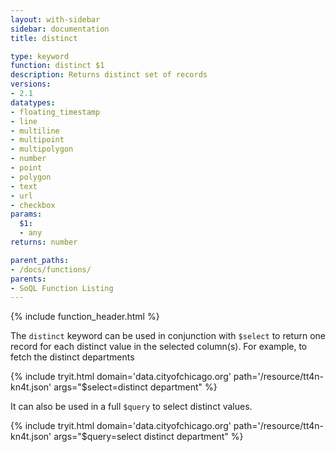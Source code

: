 ```yaml
---
layout: with-sidebar
sidebar: documentation
title: distinct

type: keyword
function: distinct $1
description: Returns distinct set of records
versions:
- 2.1
datatypes:
- floating_timestamp
- line
- multiline
- multipoint
- multipolygon
- number
- point
- polygon
- text
- url
- checkbox
params:
  $1:
  - any
returns: number

parent_paths:
- /docs/functions/
parents:
- SoQL Function Listing
---
```


{% include function_header.html %}

The `distinct` keyword can be used in conjunction with `$select` to return one record for each distinct value in the selected column(s). For example, to fetch the distinct departments

{% include tryit.html domain='data.cityofchicago.org' path='/resource/tt4n-kn4t.json' args="$select=distinct department" %}

It can also be used in a full `$query` to select distinct values.

{% include tryit.html domain='data.cityofchicago.org' path='/resource/tt4n-kn4t.json' args="$query=select distinct department" %}
